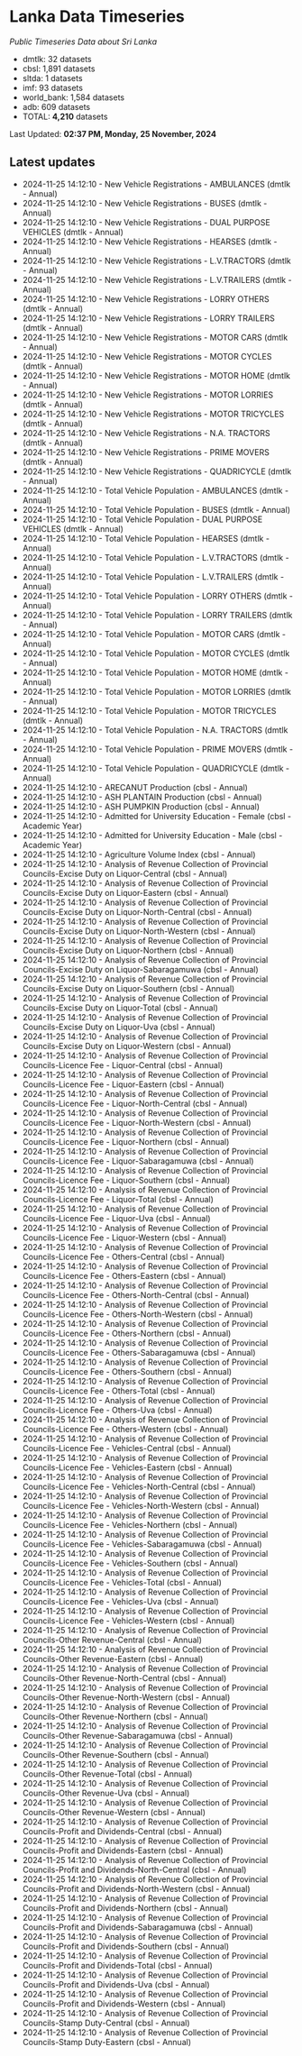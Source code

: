 # Lanka Data Timeseries
*Public Timeseries Data about Sri Lanka*

* dmtlk: 32 datasets
* cbsl: 1,891 datasets
* sltda: 1 datasets
* imf: 93 datasets
* world_bank: 1,584 datasets
* adb: 609 datasets
* TOTAL: **4,210** datasets

Last Updated: **02:37 PM, Monday, 25 November, 2024**

## Latest updates

* 2024-11-25 14:12:10 - New Vehicle Registrations - AMBULANCES (dmtlk - Annual)
* 2024-11-25 14:12:10 - New Vehicle Registrations - BUSES (dmtlk - Annual)
* 2024-11-25 14:12:10 - New Vehicle Registrations - DUAL PURPOSE VEHICLES (dmtlk - Annual)
* 2024-11-25 14:12:10 - New Vehicle Registrations - HEARSES (dmtlk - Annual)
* 2024-11-25 14:12:10 - New Vehicle Registrations - L.V.TRACTORS (dmtlk - Annual)
* 2024-11-25 14:12:10 - New Vehicle Registrations - L.V.TRAILERS (dmtlk - Annual)
* 2024-11-25 14:12:10 - New Vehicle Registrations - LORRY OTHERS (dmtlk - Annual)
* 2024-11-25 14:12:10 - New Vehicle Registrations - LORRY TRAILERS (dmtlk - Annual)
* 2024-11-25 14:12:10 - New Vehicle Registrations - MOTOR CARS (dmtlk - Annual)
* 2024-11-25 14:12:10 - New Vehicle Registrations - MOTOR CYCLES (dmtlk - Annual)
* 2024-11-25 14:12:10 - New Vehicle Registrations - MOTOR HOME (dmtlk - Annual)
* 2024-11-25 14:12:10 - New Vehicle Registrations - MOTOR LORRIES (dmtlk - Annual)
* 2024-11-25 14:12:10 - New Vehicle Registrations - MOTOR TRICYCLES (dmtlk - Annual)
* 2024-11-25 14:12:10 - New Vehicle Registrations - N.A. TRACTORS (dmtlk - Annual)
* 2024-11-25 14:12:10 - New Vehicle Registrations - PRIME MOVERS (dmtlk - Annual)
* 2024-11-25 14:12:10 - New Vehicle Registrations - QUADRICYCLE (dmtlk - Annual)
* 2024-11-25 14:12:10 - Total Vehicle Population - AMBULANCES (dmtlk - Annual)
* 2024-11-25 14:12:10 - Total Vehicle Population - BUSES (dmtlk - Annual)
* 2024-11-25 14:12:10 - Total Vehicle Population - DUAL PURPOSE VEHICLES (dmtlk - Annual)
* 2024-11-25 14:12:10 - Total Vehicle Population - HEARSES (dmtlk - Annual)
* 2024-11-25 14:12:10 - Total Vehicle Population - L.V.TRACTORS (dmtlk - Annual)
* 2024-11-25 14:12:10 - Total Vehicle Population - L.V.TRAILERS (dmtlk - Annual)
* 2024-11-25 14:12:10 - Total Vehicle Population - LORRY OTHERS (dmtlk - Annual)
* 2024-11-25 14:12:10 - Total Vehicle Population - LORRY TRAILERS (dmtlk - Annual)
* 2024-11-25 14:12:10 - Total Vehicle Population - MOTOR CARS (dmtlk - Annual)
* 2024-11-25 14:12:10 - Total Vehicle Population - MOTOR CYCLES (dmtlk - Annual)
* 2024-11-25 14:12:10 - Total Vehicle Population - MOTOR HOME (dmtlk - Annual)
* 2024-11-25 14:12:10 - Total Vehicle Population - MOTOR LORRIES (dmtlk - Annual)
* 2024-11-25 14:12:10 - Total Vehicle Population - MOTOR TRICYCLES (dmtlk - Annual)
* 2024-11-25 14:12:10 - Total Vehicle Population - N.A. TRACTORS (dmtlk - Annual)
* 2024-11-25 14:12:10 - Total Vehicle Population - PRIME MOVERS (dmtlk - Annual)
* 2024-11-25 14:12:10 - Total Vehicle Population - QUADRICYCLE (dmtlk - Annual)
* 2024-11-25 14:12:10 - ARECANUT Production (cbsl - Annual)
* 2024-11-25 14:12:10 - ASH PLANTAIN Production (cbsl - Annual)
* 2024-11-25 14:12:10 - ASH PUMPKIN Production (cbsl - Annual)
* 2024-11-25 14:12:10 - Admitted for University Education - Female (cbsl - Academic Year)
* 2024-11-25 14:12:10 - Admitted for University Education - Male (cbsl - Academic Year)
* 2024-11-25 14:12:10 - Agriculture Volume Index (cbsl - Annual)
* 2024-11-25 14:12:10 - Analysis of Revenue Collection of Provincial Councils-Excise Duty on Liquor-Central (cbsl - Annual)
* 2024-11-25 14:12:10 - Analysis of Revenue Collection of Provincial Councils-Excise Duty on Liquor-Eastern (cbsl - Annual)
* 2024-11-25 14:12:10 - Analysis of Revenue Collection of Provincial Councils-Excise Duty on Liquor-North-Central (cbsl - Annual)
* 2024-11-25 14:12:10 - Analysis of Revenue Collection of Provincial Councils-Excise Duty on Liquor-North-Western (cbsl - Annual)
* 2024-11-25 14:12:10 - Analysis of Revenue Collection of Provincial Councils-Excise Duty on Liquor-Northern (cbsl - Annual)
* 2024-11-25 14:12:10 - Analysis of Revenue Collection of Provincial Councils-Excise Duty on Liquor-Sabaragamuwa (cbsl - Annual)
* 2024-11-25 14:12:10 - Analysis of Revenue Collection of Provincial Councils-Excise Duty on Liquor-Southern (cbsl - Annual)
* 2024-11-25 14:12:10 - Analysis of Revenue Collection of Provincial Councils-Excise Duty on Liquor-Total (cbsl - Annual)
* 2024-11-25 14:12:10 - Analysis of Revenue Collection of Provincial Councils-Excise Duty on Liquor-Uva (cbsl - Annual)
* 2024-11-25 14:12:10 - Analysis of Revenue Collection of Provincial Councils-Excise Duty on Liquor-Western (cbsl - Annual)
* 2024-11-25 14:12:10 - Analysis of Revenue Collection of Provincial Councils-Licence Fee - Liquor-Central (cbsl - Annual)
* 2024-11-25 14:12:10 - Analysis of Revenue Collection of Provincial Councils-Licence Fee - Liquor-Eastern (cbsl - Annual)
* 2024-11-25 14:12:10 - Analysis of Revenue Collection of Provincial Councils-Licence Fee - Liquor-North-Central (cbsl - Annual)
* 2024-11-25 14:12:10 - Analysis of Revenue Collection of Provincial Councils-Licence Fee - Liquor-North-Western (cbsl - Annual)
* 2024-11-25 14:12:10 - Analysis of Revenue Collection of Provincial Councils-Licence Fee - Liquor-Northern (cbsl - Annual)
* 2024-11-25 14:12:10 - Analysis of Revenue Collection of Provincial Councils-Licence Fee - Liquor-Sabaragamuwa (cbsl - Annual)
* 2024-11-25 14:12:10 - Analysis of Revenue Collection of Provincial Councils-Licence Fee - Liquor-Southern (cbsl - Annual)
* 2024-11-25 14:12:10 - Analysis of Revenue Collection of Provincial Councils-Licence Fee - Liquor-Total (cbsl - Annual)
* 2024-11-25 14:12:10 - Analysis of Revenue Collection of Provincial Councils-Licence Fee - Liquor-Uva (cbsl - Annual)
* 2024-11-25 14:12:10 - Analysis of Revenue Collection of Provincial Councils-Licence Fee - Liquor-Western (cbsl - Annual)
* 2024-11-25 14:12:10 - Analysis of Revenue Collection of Provincial Councils-Licence Fee - Others-Central (cbsl - Annual)
* 2024-11-25 14:12:10 - Analysis of Revenue Collection of Provincial Councils-Licence Fee - Others-Eastern (cbsl - Annual)
* 2024-11-25 14:12:10 - Analysis of Revenue Collection of Provincial Councils-Licence Fee - Others-North-Central (cbsl - Annual)
* 2024-11-25 14:12:10 - Analysis of Revenue Collection of Provincial Councils-Licence Fee - Others-North-Western (cbsl - Annual)
* 2024-11-25 14:12:10 - Analysis of Revenue Collection of Provincial Councils-Licence Fee - Others-Northern (cbsl - Annual)
* 2024-11-25 14:12:10 - Analysis of Revenue Collection of Provincial Councils-Licence Fee - Others-Sabaragamuwa (cbsl - Annual)
* 2024-11-25 14:12:10 - Analysis of Revenue Collection of Provincial Councils-Licence Fee - Others-Southern (cbsl - Annual)
* 2024-11-25 14:12:10 - Analysis of Revenue Collection of Provincial Councils-Licence Fee - Others-Total (cbsl - Annual)
* 2024-11-25 14:12:10 - Analysis of Revenue Collection of Provincial Councils-Licence Fee - Others-Uva (cbsl - Annual)
* 2024-11-25 14:12:10 - Analysis of Revenue Collection of Provincial Councils-Licence Fee - Others-Western (cbsl - Annual)
* 2024-11-25 14:12:10 - Analysis of Revenue Collection of Provincial Councils-Licence Fee - Vehicles-Central (cbsl - Annual)
* 2024-11-25 14:12:10 - Analysis of Revenue Collection of Provincial Councils-Licence Fee - Vehicles-Eastern (cbsl - Annual)
* 2024-11-25 14:12:10 - Analysis of Revenue Collection of Provincial Councils-Licence Fee - Vehicles-North-Central (cbsl - Annual)
* 2024-11-25 14:12:10 - Analysis of Revenue Collection of Provincial Councils-Licence Fee - Vehicles-North-Western (cbsl - Annual)
* 2024-11-25 14:12:10 - Analysis of Revenue Collection of Provincial Councils-Licence Fee - Vehicles-Northern (cbsl - Annual)
* 2024-11-25 14:12:10 - Analysis of Revenue Collection of Provincial Councils-Licence Fee - Vehicles-Sabaragamuwa (cbsl - Annual)
* 2024-11-25 14:12:10 - Analysis of Revenue Collection of Provincial Councils-Licence Fee - Vehicles-Southern (cbsl - Annual)
* 2024-11-25 14:12:10 - Analysis of Revenue Collection of Provincial Councils-Licence Fee - Vehicles-Total (cbsl - Annual)
* 2024-11-25 14:12:10 - Analysis of Revenue Collection of Provincial Councils-Licence Fee - Vehicles-Uva (cbsl - Annual)
* 2024-11-25 14:12:10 - Analysis of Revenue Collection of Provincial Councils-Licence Fee - Vehicles-Western (cbsl - Annual)
* 2024-11-25 14:12:10 - Analysis of Revenue Collection of Provincial Councils-Other Revenue-Central (cbsl - Annual)
* 2024-11-25 14:12:10 - Analysis of Revenue Collection of Provincial Councils-Other Revenue-Eastern (cbsl - Annual)
* 2024-11-25 14:12:10 - Analysis of Revenue Collection of Provincial Councils-Other Revenue-North-Central (cbsl - Annual)
* 2024-11-25 14:12:10 - Analysis of Revenue Collection of Provincial Councils-Other Revenue-North-Western (cbsl - Annual)
* 2024-11-25 14:12:10 - Analysis of Revenue Collection of Provincial Councils-Other Revenue-Northern (cbsl - Annual)
* 2024-11-25 14:12:10 - Analysis of Revenue Collection of Provincial Councils-Other Revenue-Sabaragamuwa (cbsl - Annual)
* 2024-11-25 14:12:10 - Analysis of Revenue Collection of Provincial Councils-Other Revenue-Southern (cbsl - Annual)
* 2024-11-25 14:12:10 - Analysis of Revenue Collection of Provincial Councils-Other Revenue-Total (cbsl - Annual)
* 2024-11-25 14:12:10 - Analysis of Revenue Collection of Provincial Councils-Other Revenue-Uva (cbsl - Annual)
* 2024-11-25 14:12:10 - Analysis of Revenue Collection of Provincial Councils-Other Revenue-Western (cbsl - Annual)
* 2024-11-25 14:12:10 - Analysis of Revenue Collection of Provincial Councils-Profit and Dividends-Central (cbsl - Annual)
* 2024-11-25 14:12:10 - Analysis of Revenue Collection of Provincial Councils-Profit and Dividends-Eastern (cbsl - Annual)
* 2024-11-25 14:12:10 - Analysis of Revenue Collection of Provincial Councils-Profit and Dividends-North-Central (cbsl - Annual)
* 2024-11-25 14:12:10 - Analysis of Revenue Collection of Provincial Councils-Profit and Dividends-North-Western (cbsl - Annual)
* 2024-11-25 14:12:10 - Analysis of Revenue Collection of Provincial Councils-Profit and Dividends-Northern (cbsl - Annual)
* 2024-11-25 14:12:10 - Analysis of Revenue Collection of Provincial Councils-Profit and Dividends-Sabaragamuwa (cbsl - Annual)
* 2024-11-25 14:12:10 - Analysis of Revenue Collection of Provincial Councils-Profit and Dividends-Southern (cbsl - Annual)
* 2024-11-25 14:12:10 - Analysis of Revenue Collection of Provincial Councils-Profit and Dividends-Total (cbsl - Annual)
* 2024-11-25 14:12:10 - Analysis of Revenue Collection of Provincial Councils-Profit and Dividends-Uva (cbsl - Annual)
* 2024-11-25 14:12:10 - Analysis of Revenue Collection of Provincial Councils-Profit and Dividends-Western (cbsl - Annual)
* 2024-11-25 14:12:10 - Analysis of Revenue Collection of Provincial Councils-Stamp Duty-Central (cbsl - Annual)
* 2024-11-25 14:12:10 - Analysis of Revenue Collection of Provincial Councils-Stamp Duty-Eastern (cbsl - Annual)